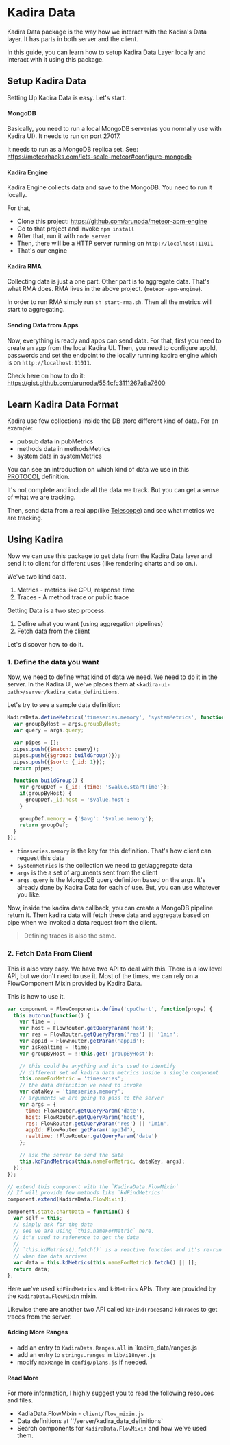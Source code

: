# Kadira Data

Kadira Data package is the way how we interact with the Kadira's Data layer. It has parts in both server and the client. 

In this guide, you can learn how to setup Kadira Data Layer locally and interact with it using this package.

## Setup Kadira Data

Setting Up Kadira Data is easy. Let's start.

#### MongoDB
Basically, you need to run a local MongoDB server(as you normally use with Kadira UI). It needs to run on port 27017.

It needs to run as a MongoDB replica set. See: https://meteorhacks.com/lets-scale-meteor#configure-mongodb

#### Kadira Engine

Kadira Engine collects data and save to the MongoDB. You need to run it locally.

For that, 

* Clone this project: https://github.com/arunoda/meteor-apm-engine
* Go to that project and invoke `npm install`
* After that, run it with `node server`
* Then, there will be a HTTP server running on `http://localhost:11011`
* That's our engine

#### Kadira RMA

Collecting data is just a one part. Other part is to aggregate data. That's what RMA does. RMA lives in the above project. (`meteor-apm-engine`).

In order to run RMA simply run `sh start-rma.sh`. Then all the metrics will start to aggregating.

#### Sending Data from Apps

Now, everything is ready and apps can send data. For that, first you need to create an app from the local Kadira UI. Then, you need to configure appId, passwords and set the endpoint to the locally running kadira engine which is on `http://localhost:11011`.

Check here on how to do it: https://gist.github.com/arunoda/554cfc3111267a8a7600

## Learn Kadira Data Format

Kadira use few collections inside the DB store different kind of data. For an example:

* pubsub data in pubMetrics
* methods data in methodsMetrics
* system data in systemMetrics

You can see an introduction on which kind of data we use in this [PROTOCOL](https://github.com/arunoda/meteor-apm-engine/blob/master/PROTOCOL.md) definition.

It's not complete and include all the data we track. But you can get a sense of what we are tracking.

Then, send data from a real app(like [Telescope](https://github.com/TelescopeJS/Telescope)) and see what metrics we are tracking.

## Using Kadira

Now we can use this package to get data from the Kadira Data layer and send it to client for different uses (like rendering charts and so on.).

We've two kind data.

1. Metrics - metrics like CPU, response time
2. Traces - A method trace or public trace

Getting Data is a two step process.

1. Define what you want (using aggregation pipelines)
2. Fetch data from the client

Let's discover how to do it.

### 1. Define the data you want

Now, we need to define what kind of data we need. We need to do it in the server. In the Kadira UI, we've places them at `<kadira-ui-path>/server/kadira_data_definitions`.

Let's try to see a sample data definition:

~~~js
KadiraData.defineMetrics('timeseries.memory', 'systemMetrics', function(args) {
  var groupByHost = args.groupByHost;
  var query = args.query;

  var pipes = [];
  pipes.push({$match: query});
  pipes.push({$group: buildGroup()});
  pipes.push({$sort: {_id: 1}});
  return pipes;

  function buildGroup() {
    var groupDef = {_id: {time: '$value.startTime'}};
    if(groupByHost) {
      groupDef._id.host = '$value.host';
    }

    groupDef.memory = {'$avg': '$value.memory'};
    return groupDef;
  }
});
~~~

* `timeseries.memory` is the key for this definition. That's how client can request this data
* `systemMetrics` is the collection we need to get/aggregate data
* `args` is the a set of arguments sent from the client
* `args.query` is the MongoDB query definition based on the args. It's already done by Kadira Data for each of use. But, you can use whatever you like.

Now, inside the kadira data callback, you can create a MongoDB pipeline return it. Then kadira data will fetch these data and aggregate based on pipe when we invoked a data request from the client.

> Defining traces is also the same.

### 2. Fetch Data From Client

This is also very easy. We have two API to deal with this. There is a low level API, but we don't need to use it. Most of the times, we can rely on a FlowComponent Mixin provided by Kadira Data.

This is how to use it.

~~~js
var component = FlowComponents.define('cpuChart', function(props) {
  this.autorun(function() {
    var time = ;
    var host = FlowRouter.getQueryParam('host');
    var res = FlowRouter.getQueryParam('res') || '1min';
    var appId = FlowRouter.getParam('appId');
    var isRealtime = !time;
    var groupByHost = !!this.get('groupByHost');

    // this could be anything and it's used to identify 
    // different set of kadira data metrics inside a single component
    this.nameForMetric = 'timeseries';
    // the data definition we need to invoke
    var dataKey = 'timeseries.memory';
    // arguments we are going to pass to the server
    var args = {
      time: FlowRouter.getQueryParam('date'), 
      host: FlowRouter.getQueryParam('host'),
      res: FlowRouter.getQueryParam('res') || '1min',
      appId: FlowRouter.getParam('appId'),
      realtime: !FlowRouter.getQueryParam('date')
    };

    // ask the server to send the data
    this.kdFindMetrics(this.nameForMetric, dataKey, args);
  });
});

// extend this component with the `KadiraData.FlowMixin`
// If will provide few methods like `kdFindMetrics`
component.extend(KadiraData.FlowMixin);

component.state.chartData = function() {
  var self = this;
  // simply ask for the data
  // see we are using `this.nameForMetric` here. 
  // it's used to reference to get the data
  //
  // `this.kdMetrics().fetch()` is a reactive function and it's re-run 
  // when the data arrives
  var data = this.kdMetrics(this.nameForMetric).fetch() || [];
  return data;
};
~~~

Here we've used `kdFindMetrics` and `kdMetrics` APIs. They are provided by the `KadiraData.FlowMixin` mixin.

Likewise there are another two API called `kdFindTraces`and `kdTraces` to get traces from the server.

#### Adding More Ranges
* add an entry to `KadiraData.Ranges.all` in `kadira_data/ranges.js
* add an entry to `strings.ranges` in `lib/i18n/en.js`
* modify `maxRange` in `config/plans.js` if needed.

#### Read More

For more information, I highly suggest you to read the following resouces and files.

* KadiaData.FlowMixin - `client/flow_mixin.js`
* Data definitions at ``<kadira-ui-path>/server/kadira_data_definitions`
* Search components for `KadiraData.FlowMixin` and how we've used them.